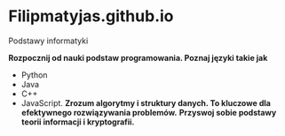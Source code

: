 # Filipmatyjas.github.io


Podstawy informatyki 

**Rozpocznij od nauki podstaw programowania. Poznaj języki takie jak**
- Python
- Java
- C++ 
-  JavaScript.
**Zrozum algorytmy i struktury danych. To kluczowe dla efektywnego rozwiązywania problemów.**
**Przyswoj sobie podstawy teorii informacji i kryptografii.**
